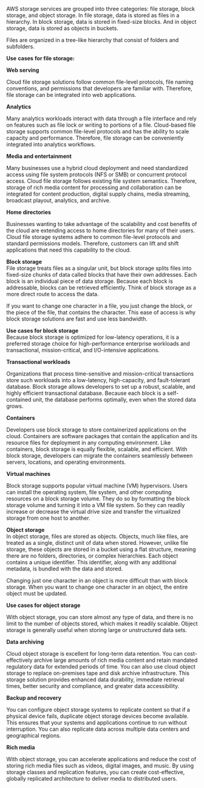 AWS storage services are grouped into three categories: file storage, block storage, and object storage. In file storage, data is stored as files in a hierarchy. In block storage, data is stored in fixed-size blocks. And in object storage, data is stored as objects in buckets.

Files are organized in a tree-like hierarchy that consist of folders and subfolders.
 
**Use** **cases** **for file storage:**
 
**Web serving**
 
Cloud file storage solutions follow common file-level protocols, file naming conventions, and permissions that developers are familiar with. Therefore, file storage can be integrated into web applications.
 
**Analytics**
 
Many analytics workloads interact with data through a file interface and rely on features such as file lock or writing to portions of a file. Cloud-based file storage supports common file-level protocols and has the ability to scale capacity and performance. Therefore, file storage can be conveniently integrated into analytics workflows.
 
**Media and entertainment**
 
Many businesses use a hybrid cloud deployment and need standardized access using file system protocols (NFS or SMB) or concurrent protocol access. Cloud file storage follows existing file system semantics. Therefore, storage of rich media content for processing and collaboration can be integrated for content production, digital supply chains, media streaming, broadcast playout, analytics, and archive.
 
**Home directories**
 
Businesses wanting to take advantage of the scalability and cost benefits of the cloud are extending access to home directories for many of their users. Cloud file storage systems adhere to common file-level protocols and standard permissions models. Therefore, customers can lift and shift applications that need this capability to the cloud.

**Block storage**  
File storage treats files as a singular unit, but block storage splits files into fixed-size chunks of data called blocks that have their own addresses. Each block is an individual piece of data storage. Because each block is addressable, blocks can be retrieved efficiently. Think of block storage as a more direct route to access the data.
 
If you want to change one character in a file, you just change the block, or the piece of the file, that contains the character. This ease of access is why block storage solutions are fast and use less bandwidth.
 
**Use cases for block storage**  
Because block storage is optimized for low-latency operations, it is a preferred storage choice for high-performance enterprise workloads and transactional, mission-critical, and I/O-intensive applications.
 
**Transactional workloads**
 
Organizations that process time-sensitive and mission-critical transactions store such workloads into a low-latency, high-capacity, and fault-tolerant database. Block storage allows developers to set up a robust, scalable, and highly efficient transactional database. Because each block is a self-contained unit, the database performs optimally, even when the stored data grows.
 
**Containers**
 
Developers use block storage to store containerized applications on the cloud. Containers are software packages that contain the application and its resource files for deployment in any computing environment. Like containers, block storage is equally flexible, scalable, and efficient. With block storage, developers can migrate the containers seamlessly between servers, locations, and operating environments.
 
**Virtual machines**
 
Block storage supports popular virtual machine (VM) hypervisors. Users can install the operating system, file system, and other computing resources on a block storage volume. They do so by formatting the block storage volume and turning it into a VM file system. So they can readily increase or decrease the virtual drive size and transfer the virtualized storage from one host to another.

**Object storage**  
In object storage, files are stored as objects. Objects, much like files, are treated as a single, distinct unit of data when stored. However, unlike file storage, these objects are stored in a bucket using a flat structure, meaning there are no folders, directories, or complex hierarchies. Each object contains a unique identifier. This identifier, along with any additional metadata, is bundled with the data and stored.
 
Changing just one character in an object is more difficult than with block storage. When you want to change one character in an object, the entire object must be updated.
 
**Use cases for object storage**
 
With object storage, you can store almost any type of data, and there is no limit to the number of objects stored, which makes it readily scalable. Object storage is generally useful when storing large or unstructured data sets.
 
**Data archiving**
 
Cloud object storage is excellent for long-term data retention. You can cost-effectively archive large amounts of rich media content and retain mandated regulatory data for extended periods of time. You can also use cloud object storage to replace on-premises tape and disk archive infrastructure. This storage solution provides enhanced data durability, immediate retrieval times, better security and compliance, and greater data accessibility. 
 
**Backup and recovery**
 
You can configure object storage systems to replicate content so that if a physical device fails, duplicate object storage devices become available. This ensures that your systems and applications continue to run without interruption. You can also replicate data across multiple data centers and geographical regions.
 >  

**Rich media**
 
With object storage, you can accelerate applications and reduce the cost of storing rich media files such as videos, digital images, and music. By using storage classes and replication features, you can create cost-effective, globally replicated architecture to deliver media to distributed users.
